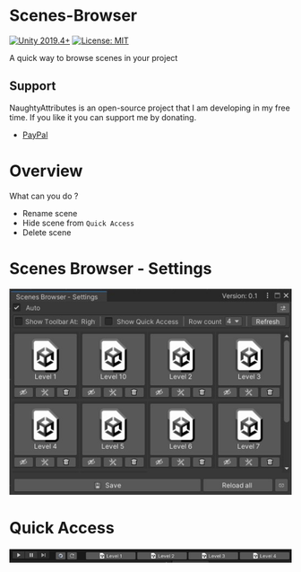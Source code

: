 # Scenes-Browser

[![Unity 2019.4+](https://img.shields.io/badge/unity-2019.4%2B-blue.svg)](https://unity3d.com/get-unity/download)
[![License: MIT](https://img.shields.io/badge/License-MIT-brightgreen.svg)](https://github.com/atoGames/Scenes-Browser/blob/main/LICENSE)

A quick way to browse scenes in your project


## Support
NaughtyAttributes is an open-source project that I am developing in my free time. If you like it you can support me by donating.

- [PayPal](https://www.paypal.me/AliMohameed)

# Overview

What can you do ?
- Rename scene
- Hide scene from `Quick Access`
- Delete scene

# Scenes Browser - Settings
![Scenes Browser - Settings](https://github.com/atoGames/Scenes-Browser/blob/main/Imgs/Scenes%20Browser%20-%20Settings.jpg)
# Quick Access
![Quick Access](https://github.com/atoGames/Scenes-Browser/blob/main/Imgs/Quick%20Access.jpg)
